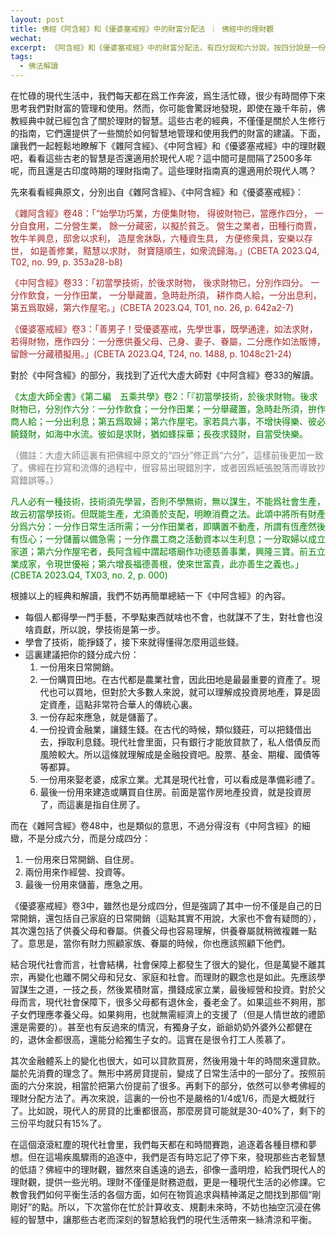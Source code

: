 ```yaml
---
layout: post
title: 佛經《阿含經》和《優婆塞戒經》中的財富分配法 ｜ 佛經中的理財觀
wechat: 
excerpt: 《阿含經》和《優婆塞戒經》中的財富分配法，有四分說和六分說，按四分說是一份家用，一份儲蓄，剩下的兩份用來經營。而六分說則更加細分了。
tags:
  - 佛法解讀
---
```


在忙碌的現代生活中，我們每天都在爲工作奔波，爲生活忙碌，很少有時間停下來思考我們對財富的管理和使用。然而，你可能會驚訝地發現，即使在幾千年前，佛教經典中就已經包含了關於理財的智慧。這些古老的經典，不僅僅是關於人生修行的指南，它們還提供了一些關於如何智慧地管理和使用我們的財富的建議。下面，讓我們一起輕鬆地瞭解下《雜阿含經》、《中阿含經》和《優婆塞戒經》中的理財觀吧，看看這些古老的智慧是否還適用於現代人呢？這中間可是間隔了2500多年呢，而且還是古印度時期的理財指南了。這些理財指南真的還適用於現代人嗎？

先來看看經典原文，分別出自《雜阿含經》、《中阿含經》和《優婆塞戒經》：

<span style="color:brown">《雜阿含經》卷48：「“始學功巧業，方便集財物， 得彼財物已，當應作四分， 一分自食用，二分營生業， 餘一分藏密，以擬於貧乏。 營生之業者，田種行商賈， 牧牛羊興息，邸舍以求利， 造屋舍牀臥，六種資生具， 方便修衆具，安樂以存世， 如是善修業，黠慧以求財， 財寶隨順生，如衆流歸海。」(CBETA 2023.Q4, T02, no. 99, p. 353a28-b8)

<span style="color:brown">《中阿含經》卷33：「初當學技術，於後求財物， 後求財物已，分別作四分。 一分作飲食，一分作田業， 一分舉藏置，急時赴所須， 耕作商人給，一分出息利， 第五爲取婦，第六作屋宅。」(CBETA 2023.Q4, T01, no. 26, p. 642a2-7)

<span style="color:brown">《優婆塞戒經》卷3：「善男子！受優婆塞戒，先學世事，既學通達，如法求財，若得財物，應作四分：一分應供養父母、己身、妻子、眷屬，二分應作如法販博，留餘一分藏積擬用。」(CBETA 2023.Q4, T24, no. 1488, p. 1048c21-24)

對於《中阿含經》的部分，我找到了近代大虛大師對《中阿含經》卷33的解讀。

<span style="color:green">《太虛大師全書》《第二編　五乘共學》卷2：「『初當學技術，於後求財物。後求財物已，分別作六分：一分作飲食；一分作田業；一分舉藏置，急時赴所須，拚作商人給；一分出利息；第五爲取婦；第六作屋宅。家若具六事，不增快得樂、彼必饒錢財，如海中水流。彼如是求財，猶如蜂採華；長夜求錢財，自當受快樂。

<span style="color:gray">（備註：大虛大師這裏有把佛經中原文的“四分”修正爲“六分”，這樣前後更加一致了。佛經在抄寫和流傳的過程中，很容易出現錯別字，或者因爲紙張脫落而導致抄寫錯誤等。）

<span style="color:green">凡人必有一種技術，技術須先學習，否則不學無術，無以謀生，不能爲社會生產，故云初當學技術。但既能生產，尤須善於支配，明瞭消費之法。此頌中將所有財產分爲六分：一分作日常生活所需；一分作田業者，即購置不動產，所謂有恆產然後有恆心；一分儲蓄以備急需；一分作農工商之活動資本以生利息；一分取婦以成立家道；第六分作屋宅者，長阿含經中謂起塔廟作功德慈善事業，興隆三寶。前五立業成家，令現世優裕；第六增長福德善根，使來世富貴，此亦善生之義也。」(CBETA 2023.Q4, TX03, no. 2, p. 000) 

根據以上的經典和解讀，我們不妨再簡單總結一下《中阿含經》的內容。

* 每個人都得學一門手藝，不學點東西就啥也不會，也就謀不了生，對社會也沒啥貢獻，所以說，學技術是第一步。
* 學會了技術，能掙錢了，接下來就得懂得怎麼用這些錢。
* 這裏建議把你的錢分成六份：
   1. 一份用來日常開銷。
   2. 一份購買田地。在古代都是農業社會，因此田地是最最重要的資產了。現代也可以買地，但對於大多數人來說，就可以理解成投資房地產，算是固定資產，這點非常符合華人的傳統心裏。
   3. 一份存起來應急，就是儲蓄了。
   4. 一份投資金融業，讓錢生錢。在古代的時候，類似錢莊，可以把錢借出去，掙取利息錢。現代社會里面，只有銀行才能放貸款了，私人借債反而風險較大。所以這條就理解成是金融投資吧。股票、基金、期權、國債等等都算。
   5. 一份用來娶老婆，成家立業。尤其是現代社會，可以看成是準備彩禮了。
   6. 最後一份用來建造或購買自住房。前面是當作房地產投資，就是投資房了，而這裏是指自住房了。

而在《雜阿含經》卷48中，也是類似的意思，不過分得沒有《中阿含經》的細緻，不是分成六分，而是分成四分：
1. 一份用來日常開銷、自住房。
2. 兩份用來作經營、投資等。
3. 最後一份用來儲蓄，應急之用。

《優婆塞戒經》卷3中，雖然也是分成四分，但是強調了其中一份不僅是自己的日常開銷，還包括自己家庭的日常開銷（這點其實不用說，大家也不會有疑問的），其次還包括了供養父母和眷屬。供養父母也容易理解，供養眷屬就稍微複雜一點了。意思是，當你有財力照顧家族、眷屬的時候，你也應該照顧下他們。

結合現代社會而言，社會結構，社會保障上都發生了很大的變化，但是萬變不離其宗，再變化也離不開父母和兒女、家庭和社會。而理財的觀念也是如此。先應該學習謀生之道，一技之長，然後累積財富，攢錢成家立業，最後經營和投資。對於父母而言，現代社會保障下，很多父母都有退休金，養老金了。如果這些不夠用，那子女們理應孝養父母。如果夠用，也就無需經濟上的支援了（但是人情世故的禮節還是需要的）。甚至也有反過來的情況，有獨身子女，爺爺奶奶外婆外公都健在的，退休金都很高，還能分給獨生子女的。這實在是很令打工人羨慕了。

其次金融體系上的變化也很大，如可以貸款買房，然後用幾十年的時間來還貸款。屬於先消費的理念了。無形中將房貸提前，變成了日常生活中的一部分了。按照前面的六分來說，相當於把第六份提前了很多。再剩下的部分，依然可以參考佛經的理財分配方法了。再次來說，這裏的一份也不是嚴格的1/4或1/6，而是大概就行了。比如說，現代人的房貸的比重都很高，那麼房貸可能就是30-40%了，剩下的三份平均就只有15%了。

在這個滾滾紅塵的現代社會里，我們每天都在和時間賽跑，追逐着各種目標和夢想。但在這場疾風驟雨的追逐中，我們是否有時忘記了停下來，發現那些古老智慧的低語？佛經中的理財觀，雖然來自遙遠的過去，卻像一盞明燈，給我們現代人的理財觀，提供一些光明。理財不僅僅是財務遊戲，更是一種現代生活的必修課。它教會我們如何平衡生活的各個方面，如何在物質追求與精神滿足之間找到那個“剛剛好”的點。所以，下次當你在忙於計算收支、規劃未來時，不妨也抽空沉浸在佛經的智慧中，讓那些古老而深刻的智慧給我們的現代生活帶來一絲清涼和平衡。
